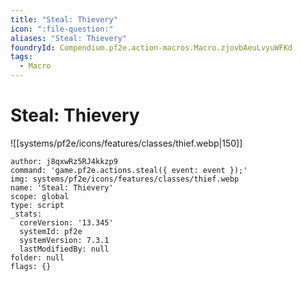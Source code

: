 ```yaml
---
title: "Steal: Thievery"
icon: ":file-question:"
aliases: "Steal: Thievery"
foundryId: Compendium.pf2e.action-macros.Macro.zjovbAeuLvyuWFKd
tags:
  - Macro
---
```


# Steal: Thievery
![[systems/pf2e/icons/features/classes/thief.webp|150]]

```Macro
author: j8qxwRz5RJ4kkzp9
command: 'game.pf2e.actions.steal({ event: event });'
img: systems/pf2e/icons/features/classes/thief.webp
name: 'Steal: Thievery'
scope: global
type: script
_stats:
  coreVersion: '13.345'
  systemId: pf2e
  systemVersion: 7.3.1
  lastModifiedBy: null
folder: null
flags: {}
```
